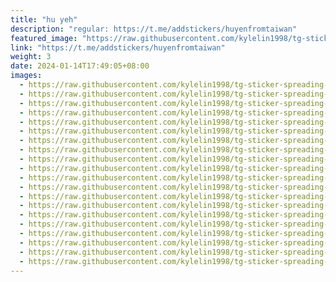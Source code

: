 ```yaml
---
title: "hu yeh"
description: "regular: https://t.me/addstickers/huyenfromtaiwan"
featured_image: "https://raw.githubusercontent.com/kylelin1998/tg-sticker-spreading-worldwide-images/main/img/80c0ae5b-6c08-4da5-98cf-0f592b6e3f0f.jpg"
link: "https://t.me/addstickers/huyenfromtaiwan"
weight: 3
date: 2024-01-14T17:49:05+08:00
images:
  - https://raw.githubusercontent.com/kylelin1998/tg-sticker-spreading-worldwide-images/main/img/80c0ae5b-6c08-4da5-98cf-0f592b6e3f0f.jpg
  - https://raw.githubusercontent.com/kylelin1998/tg-sticker-spreading-worldwide-images/main/img/a086118b-3465-4e40-8966-e0481d77031a.jpg
  - https://raw.githubusercontent.com/kylelin1998/tg-sticker-spreading-worldwide-images/main/img/876c4f08-10b0-4967-aae8-f18c88493f6c.jpg
  - https://raw.githubusercontent.com/kylelin1998/tg-sticker-spreading-worldwide-images/main/img/9aba8caf-1cdd-4edb-8666-f62e9632094d.jpg
  - https://raw.githubusercontent.com/kylelin1998/tg-sticker-spreading-worldwide-images/main/img/712bcf8a-db6a-4a17-be5d-dca5955d5d19.jpg
  - https://raw.githubusercontent.com/kylelin1998/tg-sticker-spreading-worldwide-images/main/img/101acf9f-a5a5-4c59-888b-98a7e4036987.jpg
  - https://raw.githubusercontent.com/kylelin1998/tg-sticker-spreading-worldwide-images/main/img/e14baf45-5872-4560-8ea0-61c30d30e75c.jpg
  - https://raw.githubusercontent.com/kylelin1998/tg-sticker-spreading-worldwide-images/main/img/7071b40f-b324-497e-90f9-fec6b800ef90.jpg
  - https://raw.githubusercontent.com/kylelin1998/tg-sticker-spreading-worldwide-images/main/img/1b76e127-84f2-46ae-a14f-a410b3075464.jpg
  - https://raw.githubusercontent.com/kylelin1998/tg-sticker-spreading-worldwide-images/main/img/28445f05-1a63-4709-82bd-9f5cd7a99cec.jpg
  - https://raw.githubusercontent.com/kylelin1998/tg-sticker-spreading-worldwide-images/main/img/1c1e2b6d-4e95-4dad-924d-8490b9263a63.jpg
  - https://raw.githubusercontent.com/kylelin1998/tg-sticker-spreading-worldwide-images/main/img/4b458ca1-ff0c-46c5-86de-968b66509add.jpg
  - https://raw.githubusercontent.com/kylelin1998/tg-sticker-spreading-worldwide-images/main/img/fea51a66-ca81-49fb-80e9-41d62318c544.jpg
  - https://raw.githubusercontent.com/kylelin1998/tg-sticker-spreading-worldwide-images/main/img/2f8c3f2f-d9b6-4a49-8efe-7724f3db35bf.jpg
  - https://raw.githubusercontent.com/kylelin1998/tg-sticker-spreading-worldwide-images/main/img/ed03eda3-3dd6-4e12-91ac-37e151e40d5a.jpg
  - https://raw.githubusercontent.com/kylelin1998/tg-sticker-spreading-worldwide-images/main/img/863a83f7-bb28-40ff-ba6b-cb0d087a59d1.jpg
  - https://raw.githubusercontent.com/kylelin1998/tg-sticker-spreading-worldwide-images/main/img/9a781c83-2331-4647-bad6-c567bf63256c.jpg
  - https://raw.githubusercontent.com/kylelin1998/tg-sticker-spreading-worldwide-images/main/img/07a081ff-deca-4074-88b6-14183e0ede5e.jpg
  - https://raw.githubusercontent.com/kylelin1998/tg-sticker-spreading-worldwide-images/main/img/00bcb8ec-32d2-47e9-9750-ba441d18c4c8.jpg
  - https://raw.githubusercontent.com/kylelin1998/tg-sticker-spreading-worldwide-images/main/img/18100d99-984d-4916-8790-3831411198b0.jpg
---
```

